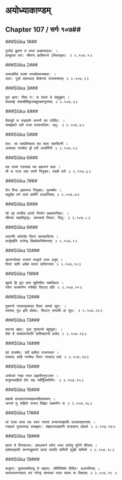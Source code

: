 अयोध्याकाण्डम्
===============================


## Chapter 107  / सर्गः १०७##


###Slōka 1###


    पुनरेवं ब्रुवाणं तं भरतं लक्ष्मणाग्रज: ।
    प्रत्युवाच तत: श्रीमान् ज्ञातिमध्ये ऽभिसत्कृत: ॥ २.१०७.१॥


###Slōka 2###


    उपपन्नमिदं वाक्यं यत्त्वमेवमभाषथा: ।
    जात: पुत्रो दशरथात् कैकेय्यां राजसत्तमात् ॥ २.१०७.२॥


###Slōka 3###


    पुरा भ्रात: पिता न: स मातरं ते समुद्वहन् ।
    मातामहे समाश्रौषीद्राज्यशुल्कमनुत्तमम् ॥ २.१०७.३॥


###Slōka 4###


    दैवासुरे च सङ्ग्रामे जनन्यै तव पार्थिव: ।
    सम्प्रहृष्टो ददौ राजा वरमाराधित: प्रभु: ॥ २.१०७.४॥


###Slōka 5###


    तत: सा सम्प्रतिश्राव्य तव माता यशस्विनी ।
    अयाचत नरश्रेष्ठं द्वौ वरौ वरवर्णिनी ॥ २.१०७.५॥


###Slōka 6###


    तव राज्यं नरव्याघ्र मम प्रव्राजनं तथा ।
    तौ च राजा तदा तस्यै नियुक्त: प्रददौ वरौ ॥ २.१०७.६॥


###Slōka 7###


    तेन पित्रा ऽहमप्यत्र नियुक्त: पुरुषर्षभ ।
    चतुर्दश वने वासं वर्षाणि वरदानिकम् ॥ २.१०७.७॥


###Slōka 8###


    सो ऽहं वनमिदं प्राप्तो निर्जनं लक्ष्मणान्वित: ।
    सीतया चाप्रतिद्वन्द्व: सत्यवादे स्थित: पितु: ॥ २.१०७.८॥


###Slōka 9###


    भवानपि तथेत्येव पितरं सत्यवादिनम् ।
    कर्त्तुमर्हति राजेन्द्र क्षिप्रमेवाभिषेचनात् ॥ २.१०७.९॥


###Slōka 10###


    ऋणान्मोचय राजानं मत्कृते भरत प्रभुम् ।
    पितरं चापि धर्मज्ञं मातरं चाभिनन्दय ॥ २.१०७.१०॥


###Slōka 11###


    श्रूयते हि पुरा तात श्रुतिर्गीता यशस्विना ।
    गयेन यजमानेन गयेष्वेव पितऽन् प्रति ॥ २.१०७.११॥


###Slōka 12###


    पुन्नाम्नो नरकाद्यस्मात् पितरं त्रायते सुत: ।
    तस्मात् पुत्र इति प्रोक्त: पितऽन् यत्पाति वा सुत: ॥ २.१०७.१२॥


###Slōka 13###


    एष्टव्या बहव: पुत्रा गुणवन्तो बहुश्रुता: ।
    तेषां वै समवेतानामपि कश्चिद्गयां व्रजेत् ॥ २.१०७.१३॥


###Slōka 14###


    एवं राजर्षय: सर्वे प्रतीता राजनन्दन ।
    तस्मात् त्राहि नरश्रेष्ठ पितरं नरकात् प्रभो ॥ २.१०७.१४॥


###Slōka 15###


    अयोध्यां गच्छ भरत प्रकृतीरनुरञ्जय ।
    शत्रुघ्नसहितो वीर सह सर्वैर्द्विजातिभि: ॥ २.१०७.१५॥


###Slōka 16###


    प्रवेक्ष्ये दण्डकारण्यमहमप्यविलम्बयन् ।
    आभ्यां तु सहितो राजन् वैदेह्या लक्ष्मणेन च ॥ २.१०७.१६॥


###Slōka 17###


    त्वं राजा भरत भव स्वयं नराणां वन्यानामहमपि राजराण्मृगाणाम् ।
    गच्छत्वं पुरवरमद्य सम्प्रहृष्ट: संहृष्टस्त्वहमपि दण्डकान् प्रवेक्ष्ये ॥ २.१०७.१७॥


###Slōka 18###


    छायां ते दिनकरभा: प्रबाधमानं वर्षत्रं भरत करोतु मूर्ध्नि शीताम् ।
    एतेषामहमपि काननद्रुमाणां छायां तामति शयिनीं सुखी श्रयिष्ये ॥ २.१०७.१८॥


###Slōka 19###


    शत्रुघ्न: कुशलमतिस्तु ते सहाय: सौमित्रिर्मम विदित: प्रधानमित्रम् ।
    चत्वारस्तनयवरा वयं नरेन्द्रं सत्यस्थं भरत चराम मा विषादम् ॥ २.१०७.१९ ॥


